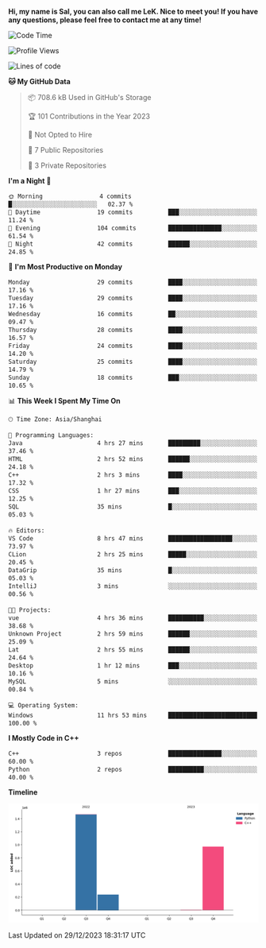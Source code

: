 **Hi, my name is Sal, you can also call me LeK. Nice to meet you! If you have any questions, please feel free to contact me at any time!**

<!--START_SECTION:waka-->
![Code Time](http://img.shields.io/badge/Code%20Time-143%20hrs%2045%20mins-blue)

![Profile Views](http://img.shields.io/badge/Profile%20Views-0-blue)

![Lines of code](https://img.shields.io/badge/From%20Hello%20World%20I%27ve%20Written-2.7%20million%20lines%20of%20code-blue)

**🐱 My GitHub Data** 

> 📦 708.6 kB Used in GitHub's Storage 
 > 
> 🏆 101 Contributions in the Year 2023
 > 
> 🚫 Not Opted to Hire
 > 
> 📜 7 Public Repositories 
 > 
> 🔑 3 Private Repositories 
 > 
**I'm a Night 🦉** 

```text
🌞 Morning                4 commits           █░░░░░░░░░░░░░░░░░░░░░░░░   02.37 % 
🌆 Daytime                19 commits          ███░░░░░░░░░░░░░░░░░░░░░░   11.24 % 
🌃 Evening                104 commits         ███████████████░░░░░░░░░░   61.54 % 
🌙 Night                  42 commits          ██████░░░░░░░░░░░░░░░░░░░   24.85 % 
```
📅 **I'm Most Productive on Monday** 

```text
Monday                   29 commits          ████░░░░░░░░░░░░░░░░░░░░░   17.16 % 
Tuesday                  29 commits          ████░░░░░░░░░░░░░░░░░░░░░   17.16 % 
Wednesday                16 commits          ██░░░░░░░░░░░░░░░░░░░░░░░   09.47 % 
Thursday                 28 commits          ████░░░░░░░░░░░░░░░░░░░░░   16.57 % 
Friday                   24 commits          ████░░░░░░░░░░░░░░░░░░░░░   14.20 % 
Saturday                 25 commits          ████░░░░░░░░░░░░░░░░░░░░░   14.79 % 
Sunday                   18 commits          ███░░░░░░░░░░░░░░░░░░░░░░   10.65 % 
```


📊 **This Week I Spent My Time On** 

```text
🕑︎ Time Zone: Asia/Shanghai

💬 Programming Languages: 
Java                     4 hrs 27 mins       █████████░░░░░░░░░░░░░░░░   37.46 % 
HTML                     2 hrs 52 mins       ██████░░░░░░░░░░░░░░░░░░░   24.18 % 
C++                      2 hrs 3 mins        ████░░░░░░░░░░░░░░░░░░░░░   17.32 % 
CSS                      1 hr 27 mins        ███░░░░░░░░░░░░░░░░░░░░░░   12.25 % 
SQL                      35 mins             █░░░░░░░░░░░░░░░░░░░░░░░░   05.03 % 

🔥 Editors: 
VS Code                  8 hrs 47 mins       ██████████████████░░░░░░░   73.97 % 
CLion                    2 hrs 25 mins       █████░░░░░░░░░░░░░░░░░░░░   20.45 % 
DataGrip                 35 mins             █░░░░░░░░░░░░░░░░░░░░░░░░   05.03 % 
IntelliJ                 3 mins              ░░░░░░░░░░░░░░░░░░░░░░░░░   00.56 % 

🐱‍💻 Projects: 
vue                      4 hrs 36 mins       ██████████░░░░░░░░░░░░░░░   38.68 % 
Unknown Project          2 hrs 59 mins       ██████░░░░░░░░░░░░░░░░░░░   25.09 % 
Lat                      2 hrs 55 mins       ██████░░░░░░░░░░░░░░░░░░░   24.64 % 
Desktop                  1 hr 12 mins        ███░░░░░░░░░░░░░░░░░░░░░░   10.16 % 
MySQL                    5 mins              ░░░░░░░░░░░░░░░░░░░░░░░░░   00.84 % 

💻 Operating System: 
Windows                  11 hrs 53 mins      █████████████████████████   100.00 % 
```

**I Mostly Code in C++** 

```text
C++                      3 repos             ███████████████░░░░░░░░░░   60.00 % 
Python                   2 repos             ██████████░░░░░░░░░░░░░░░   40.00 % 
```



**Timeline**

![Lines of Code chart](https://raw.githubusercontent.com/LeKZzzz/LeKZzzz/master/assets/bar_graph.png)


 Last Updated on 29/12/2023 18:31:17 UTC
<!--END_SECTION:waka-->
